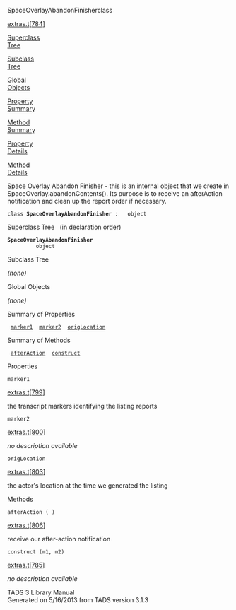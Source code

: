 <span class="title">SpaceOverlayAbandonFinisher</span><span class="type">class</span>

[extras.t](../file/extras.t.html)\[[784](../source/extras.t.html#784)\]

[Superclass  
Tree](#_SuperClassTree_)

[Subclass  
Tree](#_SubClassTree_)

[Global  
Objects](#_ObjectSummary_)

[Property  
Summary](#_PropSummary_)

[Method  
Summary](#_MethodSummary_)

[Property  
Details](#_Properties_)

[Method  
Details](#_Methods_)

<div class="fdesc">

Space Overlay Abandon Finisher - this is an internal object that we
create in SpaceOverlay.abandonContents(). Its purpose is to receive an
afterAction notification and clean up the report order if necessary.

`class `**`SpaceOverlayAbandonFinisher`**` :   object`

</div>

<span id="_SuperClassTree_"></span>

<div class="mjhd">

<span class="hdln">Superclass Tree</span>   (in declaration order)

</div>

**`SpaceOverlayAbandonFinisher`**  
`         object`  
<span id="_SubClassTree_"></span>

<div class="mjhd">

<span class="hdln">Subclass Tree</span>  

</div>

*(none)* <span id="_ObjectSummary_"></span>

<div class="mjhd">

<span class="hdln">Global Objects</span>  

</div>

*(none)* <span id="_PropSummary_"></span>

<div class="mjhd">

<span class="hdln">Summary of Properties</span>  

</div>

` `[`marker1`](#marker1)`  `[`marker2`](#marker2)`  `[`origLocation`](#origLocation)`  `

<span id="_MethodSummary_"></span>

<div class="mjhd">

<span class="hdln">Summary of Methods</span>  

</div>

` `[`afterAction`](#afterAction)`  `[`construct`](#construct)`  `

<span id="_Properties_"></span>

<div class="mjhd">

<span class="hdln">Properties</span>  

</div>

<span id="marker1"></span>

`marker1`

[extras.t](../file/extras.t.html)\[[799](../source/extras.t.html#799)\]

<div class="desc">

the transcript markers identifying the listing reports

</div>

<span id="marker2"></span>

`marker2`

[extras.t](../file/extras.t.html)\[[800](../source/extras.t.html#800)\]

<div class="desc">

*no description available*

</div>

<span id="origLocation"></span>

`origLocation`

[extras.t](../file/extras.t.html)\[[803](../source/extras.t.html#803)\]

<div class="desc">

the actor's location at the time we generated the listing

</div>

<span id="_Methods_"></span>

<div class="mjhd">

<span class="hdln">Methods</span>  

</div>

<span id="afterAction"></span>

`afterAction ( )`

[extras.t](../file/extras.t.html)\[[806](../source/extras.t.html#806)\]

<div class="desc">

receive our after-action notification

</div>

<span id="construct"></span>

`construct (m1, m2)`

[extras.t](../file/extras.t.html)\[[785](../source/extras.t.html#785)\]

<div class="desc">

*no description available*

</div>

<div class="ftr">

TADS 3 Library Manual  
Generated on 5/16/2013 from TADS version 3.1.3

</div>
